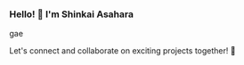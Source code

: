 ### Hello! 👋 I'm Shinkai Asahara


<p>gae</p>
<p>Let's connect and collaborate on exciting projects together! 🚀</p>
<!--
**ShinkaiAsahara/ShinkaiAsahara** is a ✨ _special_ ✨ repository because its `README.md` (this file) appears on your GitHub profile.


